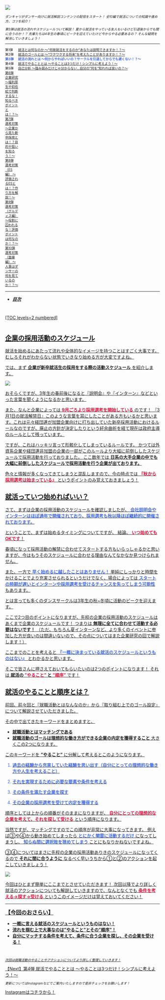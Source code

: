 ![](/img/news/151/1.jpg)

<div style="font-size: 75%;">

*ダンキャリがダンサー向けに就活解説コンテンツの配信をスタート！*
*全10編で就活についての知識や進め方、コツを紹介！*

*第3弾は就活の流れやスケジュールついて解説！*
*夏から就活をやっている友人もいるけど引退後からでも間に合うのか！？*
*先輩たちは4年生の春頃にピークを迎えていたけど今からやる必要あるの？*
*そんな疑問を解消していきましょう！*


***

<div style="display:grid;grid-template-columns:4em 1fr;">

<div>第1弾</div>

<div>
<a href="/news/131" target="_blank">就活とは何なのか 〜"何故就活をするのか"あなたは説明できますか！？〜</a>
</div>

<div>第2弾</div>

<div>
<a href="/news/141" target="_blank">就活のゴールとは 〜”ワクワクする将来”を考えたことがありますか！？〜</a>
</div>

<div style="font-weight:bold;">
<span style="color: RoyalBlue;">第3弾</span>
</div>


<div style="font-weight:bold;">
<span style="color: RoyalBlue;">就活の流れとは 〜何からやればいいの？サークルを引退してからでも遅くない！？〜</span>
</div>

<div>第4弾</div>

<div>
<a href="/news/161" target="_blank">就活でやることとは 〜やることは3つだけ！シンプルに考えよう！〜</a>
</div>

<div>第5弾</div>

<div>
<a href="/news/171" target="_blank">自己分析 〜強み弱みだけじゃ分からない...自分の”何を”知れれば良いの？〜
</div>

<div>第6弾</div>

<div>企業研究 〜福利厚生や初任給で判断するな！知るべきポイントとは！？〜</div>

<div>第7弾</div>

<div>選考対策 〜企業から見た新卒採用とは！？目的や狙いを知ろう！〜</div>

<div>第8弾</div>

<div>選考対策（ES編） 〜評価されるESとは！？作り方を解説！〜</div>

<div>第9弾</div>

<div>選考対策（グルディス編） 〜役割に囚われるな！評価ポイントは何なのか！？〜</div>

<div>第10弾</div>

<div>選考対策（面接編） 〜人事はダンサーの何を見ているのか！？〜</div>

</div>

</div>

***


- **_目次_**

<div style="margin: 3em 0;">

[TOC levels=2 numbered]

</div>


## 企業の採用活動のスケジュール

就活を始めるにあたって流れや全体的なイメージを持つことはすごく大事です。
むしろそれがわからない状態でいきなり始める方が大変ですよね。

では、まず **企業が新卒就活生の採用をする際の活動スケジュール** を紹介します。

![](/img/news/151/2.jpg)

おそらくですが、3年生の春前後になると『説明会』や『インターン』などといった言葉を聞くようになるかと思います。

また、なんと企業によっては <span style="color: Crimson; ">**9月ごろより採用選考を開始している**</span> のです！
『3月1日の就活解禁日』このような言葉を耳にしたことがある方もいるかと思います。これは元々経団連が加盟企業向けに打ち出していた新卒採用活動におけるルールなのですが、廃止の方針が決定したりという紆余曲折を経て現在は政府主導のルールとして残っています。

ですが、これはハッキリ言って形骸化してしまっているルールです。
かつては外資系企業や経団連非加盟の企業の一部がこのルールより大幅に前倒ししたスケジュールで採用活動を行っておりました。
ここ数年では **日系の大手企業の中でも大幅に前倒ししたスケジュールで採用活動を行う企業が出ております。**

色々と情報が多くなってきてしまうと混乱しますので、今の時点では <span style="color: Crimson; ">**『秋から採用選考は始まっている』**</span> というポイントのみ覚えておきましょう！


## 就活っていつ始めればいい？

さて、まずは企業の採用活動のスケジュールを確認しましたが、 <span style="color: RoyalBlue; ">**会社説明会やインターンはほぼ通年で開催されており、採用選考も秋以降ほぼ継続的に開催されております。**</span>

ということで、まずは始めるタイミングについてですが、
結論、 <span style="color: Crimson; ">**いつ始めてもOKです！**</span>

春頃になって採用活動の解禁に合わせてスタートする方もいらっしゃるかと思いますが、今はもうそのスケジュールに合わせる理由なんてなかなか見つけられません。

また、一方で <span style="color: RoyalBlue; ">**早く始めるに越したことはありません！**</span>
単純にしっかりと時間をかけることでより充実させられるというだけでなく、場合によっては <span style="color: RoyalBlue; ">**スタートの時期が遅いとインターンや採用選考を受けるチャンスを失ってしまう可能性**</span> もあります。


とは言っても多くのダンスサークルは3年生の秋~冬頃に活動のピークを迎えます。

ここで2つ目のポイントになりますが、先程の企業の採用活動のスケジュールはあくまで企業のスケジュールです！
つまりは **無理に全てに合わせて活動する必要はないです！**
（ただ、もちろん夏インターンなど、より多くのイベントに参加した方が良いのは間違いないので、その点についてはまた企業研究の回で解説します！）


ここまでのことを考えると <span style="color: RoyalBlue; ">**『一概に決まっている就活のスケジュールというものはない』**</span> とわかるかと思います。

そこで皆さんに押さえておいてもらいたいのは2つのポイントになります！
それは **就活の <span style="color: Crimson; ">”やること”</span> と <span style="color: Crimson; ">”順序”</span>** です！


## 就活のやることと順序とは？

前回、前々回と『就職活動とはなんなのか』から『取り組む上でのゴール設定』について解説させていただきました。

その中で出てきたキーワードをまとめますと、
- **就職活動とはマッチングである**
- **就職活動のゴールは理想的な働き方ができる企業の内定を獲得すること**
大きくこの2つになります。

このキーワードを **”やること”** に分解して考えるとこのようになります。

<div style="color: RoyalBlue; ">

1. **過去の経験から充実していた経験を思い出す（自分にとっての理想的な働き方や人生を考えること）**

2. **それを実現するために必要な要素や条件を考える**

3. **その条件を満たす企業を探す**

4. **その企業の採用選考を受けて内定を獲得する**

</div>

順序としては上からの順番がそのままになりますが、 <span style="color: Crimson; ">**自分にとっての理想的な企業を考えて、それを探して受ける**</span> という順序になります。

当然ですが、マッチングですのでこの順序が非常に大事になってきます。
例えば③や④から動き始めてしまったら <span style="color: RoyalBlue; ">**とにかく闇雲に活動するだけ**</span> になってしまうし、 <span style="color: RoyalBlue; ">**知らぬ間に選択肢を狭めてしまう**</span> ことにもなりかねないですよね。

③④についてはまさに先程の企業の採用活動ありきのスケジュールになってくるので **それに間に合うように** なるべく早いうちから①と②のアクションを起こしていきましょう！

![](/img/news/151/3.jpg)

今回はひとまず簡単にここまでとさせていただきます！
次回以降でより詳しく就活のアクションについても解説していきますので、なんとなくでも <span style="color: Crimson; ">**条件を考える→探す→受ける**</span> というこのイメージだけは覚えておいてください！
<br>

***


**<div style="font-size: 125%;">【今回のおさらい】</div>**

- **一概に言える就活のスケジュールというものはない！**
- **流れを掴む上で大事なのは”やること”とその”順序”！**
- **自分にマッチする条件を考えて、条件に合う企業を探し、その企業を受ける！**

<br>

<div style="font-size: 75%;">

*次回は就職活動のやることやアクションについてより詳しく整理していきます！*

</div>

<a href="/news/161" target=”_blank” class="button button--accent bottom-sticky-button">
<span class="button__text">【Next】第4弾 就活でやることとは 〜やることは3つだけ！シンプルに考えよう！〜</span><i class="button__icon fas fa-arrow-right"></i>
</a>


<div style="font-size: 75%;">

*更新についてはInstagramなどでご案内いたしますので是非チェックをお願いします！*

</div>


<a href="https://instagram.com/dancerscareer?igshid=YmMyMTA2M2Y=" target="_blank" class="button button--accent">
<span class="button__text">Instagramはコチラから！</span><i class="button__icon fas fa-arrow-right"></i>
</a>
